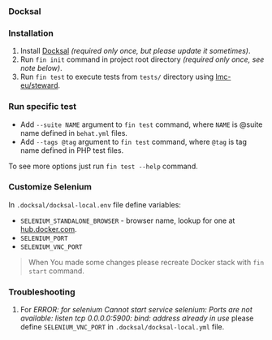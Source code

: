 ### Docksal

### Installation
1. Install [Docksal](https://docksal.io) *(required only once, but please update it sometimes)*.
2. Run `fin init` command in project root directory *(required only once, see note below)*.
3. Run `fin test` to execute tests from `tests/` directory using [lmc-eu/steward](https://github.com/lmc-eu/steward).


### Run specific test

- Add `--suite NAME` argument to `fin test` command, where `NAME` is @suite name defined in `behat.yml` files.
- Add `--tags @tag` argument to `fin test` command, where `@tag` is tag name defined in PHP test files.

To see more options just run `fin test --help` command.


### Customize Selenium

In `.docksal/docksal-local.env` file define variables: 
- `SELENIUM_STANDALONE_BROWSER` - browser name, lookup for one at [hub.docker.com](https://hub.docker.com/search?q=selenium%2Fstandalone-&type=image).
- `SELENIUM_PORT`
- `SELENIUM_VNC_PORT`

> When You made some changes please recreate Docker stack with `fin start` command.


### Troubleshooting

1. For *ERROR: for selenium  Cannot start service selenium: Ports are not available: listen tcp 0.0.0.0:5900: bind: address already in use* please define `SELENIUM_VNC_PORT` in `.docksal/docksal-local.yml` file.
